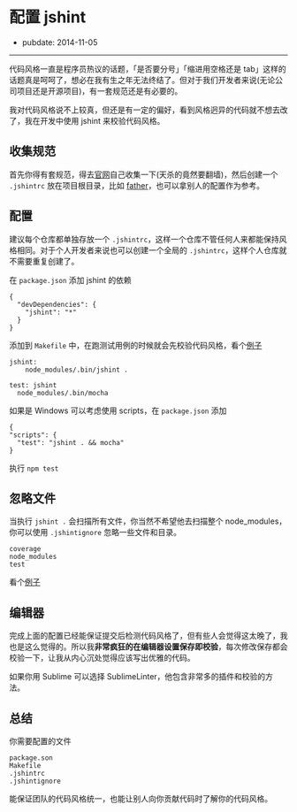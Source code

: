 # 配置 jshint

- pubdate: 2014-11-05

---

代码风格一直是程序员热议的话题，「是否要分号」「缩进用空格还是 tab」这样的话题真是呵呵了，想必在我有生之年无法终结了。但对于我们开发者来说(无论公司项目还是开源项目)，有一套规范还是有必要的。

我对代码风格说不上较真，但还是有一定的偏好，看到风格迥异的代码就不想去改了，我在开发中使用 jshint 来校验代码风格。

## 收集规范

首先你得有套规范，得去[官网](http://www.jshint.com/docs/options/)自己收集一下(天杀的竟然要翻墙)，然后创建一个 `.jshintrc` 放在项目根目录，比如 [father](https://github.com/popomore/father/blob/master/.jshintrc)，也可以拿别人的配置作为参考。

## 配置

建议每个仓库都单独存放一个 `.jshintrc`，这样一个仓库不管任何人来都能保持风格相同。对于个人开发者来说也可以创建一个全局的 `.jshintrc`，这样个人仓库就不需要重复创建了。

在 `package.json` 添加 jshint 的依赖

```
{
  "devDependencies": {
    "jshint": "*"
  }
}
```

添加到 `Makefile` 中，在跑测试用例的时候就会先校验代码风格，看个[例子](https://github.com/popomore/father/blob/master/Makefile)

```
jshint:
	node_modules/.bin/jshint .

test: jshint
  node_modules/.bin/mocha
```

如果是 Windows 可以考虑使用 scripts，在 `package.json` 添加

```
{
"scripts": {
  "test": "jshint . && mocha"
}
```

执行 `npm test`

## 忽略文件

当执行 `jshint .` 会扫描所有文件，你当然不希望他去扫描整个 node_modules，你可以使用 `.jshintignore` 忽略一些文件和目录。

```
coverage
node_modules
test
```

看个[例子](https://github.com/popomore/father/blob/master/.jshintignore)

## 编辑器

完成上面的配置已经能保证提交后检测代码风格了，但有些人会觉得这太晚了，我也是这么觉得的。所以我**非常疯狂的在编辑器设置保存即校验**，每次修改保存都会校验一下，让我从内心沉处觉得应该写出优雅的代码。

如果你用 Sublime 可以选择 SublimeLinter，他包含非常多的插件和校验的方法。

## 总结

你需要配置的文件

```
package.son
Makefile
.jshintrc
.jshintignore
```

能保证团队的代码风格统一，也能让别人向你贡献代码时了解你的代码风格。
